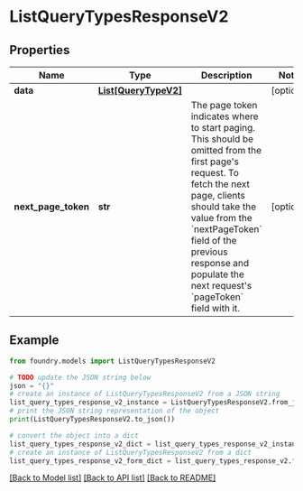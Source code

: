 # ListQueryTypesResponseV2

## Properties

Name | Type | Description | Notes
------------ | ------------- | ------------- | -------------
**data** | [**List\[QueryTypeV2\]**](QueryTypeV2.md) |  | \[optional\]
**next_page_token** | **str** | The page token indicates where to start paging. This should be omitted from the first page's request. To fetch the next page, clients should take the value from the \`nextPageToken\` field of the previous response and populate the next request's \`pageToken\` field with it.  | \[optional\]

## Example

```python
from foundry.models import ListQueryTypesResponseV2

# TODO update the JSON string below
json = "{}"
# create an instance of ListQueryTypesResponseV2 from a JSON string
list_query_types_response_v2_instance = ListQueryTypesResponseV2.from_json(json)
# print the JSON string representation of the object
print(ListQueryTypesResponseV2.to_json())

# convert the object into a dict
list_query_types_response_v2_dict = list_query_types_response_v2_instance.to_dict()
# create an instance of ListQueryTypesResponseV2 from a dict
list_query_types_response_v2_form_dict = list_query_types_response_v2.from_dict(list_query_types_response_v2_dict)
```

[\[Back to Model list\]](../README.md#documentation-for-models) [\[Back to API list\]](../README.md#documentation-for-api-endpoints) [\[Back to README\]](../README.md)
